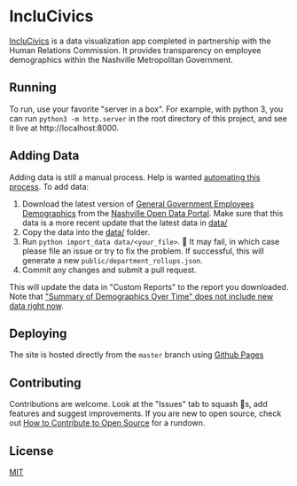 # IncluCivics

[IncluCivics](https://code-for-nashville.github.io/inclucivics) is a data visualization app completed in partnership with the Human Relations Commission.  It provides transparency on employee demographics within the Nashville Metropolitan Government.

## Running
To run, use your favorite "server in a box". For example, with python 3, you can run `python3 -m http.server` in the root
directory of this project, and see it live at http://localhost:8000.

## Adding Data
Adding data is still a manual process. Help is wanted [automating this process](). To add data:

1. Download the latest version of [General Government Employees Demographics](https://data.nashville.gov/General-Government/General-Government-Employees-Demographics/4ibi-mxs4) from the [Nashville Open Data Portal](data.nashville.gov). Make sure that this data is a more recent update that the latest data in [data/](data)
2. Copy the data into the [data/](data) folder.
3. Run `python import_data data/<your_file>`. 🤞 It may fail, in which case please file an issue or try to fix the problem. If successful, this will generate a new `public/department_rollups.json`.
4. Commit any changes and submit a pull request.

This will update the data in "Custom Reports" to the report you downloaded.  Note that ["Summary of Demographics Over Time" does not include new data right now](https://github.com/code-for-nashville/inclucivics/issues/108).

## Deploying
The site is hosted directly from the `master` branch using [Github Pages](https://help.github.com/categories/github-pages-basics/)

## Contributing
Contributions are welcome. Look at the "Issues" tab to squash :bug:s, add features and suggest improvements. If you are new to open source, check out [How to Contribute to Open Source](https://opensource.guide/how-to-contribute/) for a rundown.

## License
[MIT](LICENSE.md)
